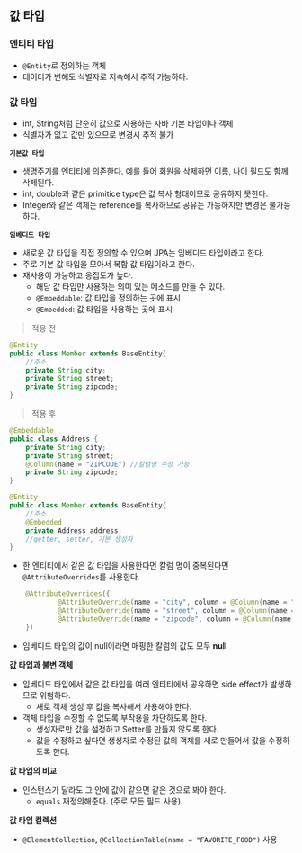 ## 값 타입 

### 엔티티 타입
- `@Entity`로 정의하는 객체
- 데이터가 변해도 식별자로 지속해서 추적 가능하다.

### 값 타입
- int, String처럼 단순히 값으로 사용하는 자바 기본 타입이나 객체
- 식별자가 없고 값만 있으므로 변경시 추적 불가

**`기본값 타입`**
- 생명주기를 엔티티에 의존한다. 예를 들어 회원을 삭제하면 이름, 나이 필드도 함께 삭제된다.
- int, double과 같은 primitice type은 값 복사 형태이므로 공유하지 못한다.
- Integer와 같은 객체는 reference를 복사하므로 공유는 가능하지만 변경은 불가능하다.  

**`임베디드 타입`**
- 새로운 값 타입을 직접 정의할 수 있으며 JPA는 임베디드 타입이라고 한다.
- 주로 기본 값 타입을 모아서 복합 값 타입이라고 한다.
- 재사용이 가능하고 응집도가 높다.
  - 해당 값 타입만 사용하는 의미 있는 메소드를 만들 수 있다.
  - `@Embeddable`: 값 타입을 정의하는 곳에 표시
  - `@Embedded`: 값 타입을 사용하는 곳에 표시

> 적용 전

```java
@Entity
public class Member extends BaseEntity{
    //주소
    private String city;
    private String street;
    private String zipcode;
}
```

> 적용 후

```java
@Embeddable
public class Address {
    private String city;
    private String street;
    @Column(name = "ZIPCODE") //칼럼명 수정 가능 
    private String zipcode;
}
```

```java
@Entity
public class Member extends BaseEntity{
    //주소  
    @Embedded
    private Address address;
    //getter, setter, 기본 생성자
}
```
- 한 엔티티에서 같은 값 타입을 사용한다면 칼럼 명이 중복된다면 `@AttributeOverrides`를 사용한다. 
```java
    @AttributeOverrides({
            @AttributeOverride(name = "city", column = @Column(name = "WORK_CITY")),
            @AttributeOverride(name = "street", column = @Column(name = "WORK_STREET")),
            @AttributeOverride(name = "zipcode", column = @Column(name = "WORK_ZIPCODE"))
    })
```
- 임베디드 타입의 값이 null이라면 매핑한 칼럼의 값도 모두 **null**

**값 타입과 불변 객체**

- 임베디드 타입에서 같은 값 타입을 여러 엔티티에서 공유하면 side effect가 발생하므로 위험하다.
  - 새로 객체 생성 후 값을 복사해서 사용해야 한다.
- 객체 타입을 수정할 수 없도록 부작용을 차단하도록 한다. 
  - 생성자로만 값을 설정하고 Setter를 만들지 않도록 한다.
  - 값을 수정하고 싶다면 생성자로 수정된 값의 객체를 새로 만들어서 값을 수정하도록 한다.

**값 타입의 비교**

- 인스턴스가 달라도 그 안에 값이 같으면 같은 것으로 봐야 한다.
  - `equals` 재정의해준다. (주로 모든 필드 사용)
 
**값 타입 컬렉션**

- `@ElementCollection`, `@CollectionTable(name = "FAVORITE_FOOD")` 사용



